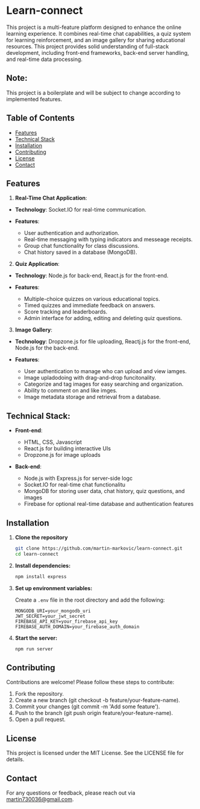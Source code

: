 # Learn-connect
This project is a multi-feature platform designed to enhance the online learning experience. It combines real-time chat capabilities, a quiz system for learning reinforcement, and an image gallery for sharing educational resources. 
This project provides solid understanding of full-stack development, including front-end frameworks, back-end server handling, and real-time data processing.

## Note:
This project is a boilerplate and will be subject to change according to implemented features.

## Table of Contents
- [Features](#features)
- [Technical Stack](#technical-stack)
- [Installation](#installation)
- [Contributing](#contributing)
- [License](#license)
- [Contact](#contact)

## Features

1. **Real-Time Chat Application**:

  - **Technology**: Socket.IO for real-time communication.

  - **Features**:

    - User authentication and authorization.
    - Real-time messaging with typing indicators and messeage receipts.
    - Group chat functionality for class discussions.
    - Chat history saved in a database (MongoDB).
 
2. **Quiz Application**:

  - **Technology**: Node.js for back-end, React.js for the front-end.
     
  - **Features**:
    - Multiple-choice quizzes on various educational topics.
    - Timed quizzes and immediate feedback on answers.
    - Score tracking and leaderboards.
    - Admin interface for adding, editing and deleting quiz questions.
  
3. **Image Gallery**:

  - **Technology**: Dropzone.js for file uploading, Reactj.js for the front-end, Node.js for the back-end.

  - **Features**:

    - User authentication to manage who can upload and view iamges.
    - Image upladodoing with drag-and-drop funcitonality.
    - Categorize and tag images for easy searching and organization.
    - Ability to comment on and like imges.
    - Image metadata storage and retrieval from a database.

## **Technical Stack**:

  - **Front-end**:
    
    - HTML, CSS, Javascript
    - React.js for building interactive UIs
    - Dropzone.js for image uploads

  - **Back-end**:

    - Node.js with Express.js for server-side logc
    - Socket.IO for real-time chat functionalitu
    - MongoDB for storing user data, chat history, quiz questions, and images
    - Firebase for optional real-time database and authentication features

## Installation

1. **Clone the repository**
 
    ```sh
    git clone https://github.com/martin-markovic/learn-connect.git
    cd learn-connect
    ```

2. **Install dependencies:**
 
    ```sh
    npm install express 
    ```

5. **Set up environment variables:**

    Create a `.env` file in the root directory and add the following:
   
      ```env
      MONGODB_URI=your_mongodb_uri
      JWT_SECRET=your_jwt_secret
      FIREBASE_API_KEY=your_firebase_api_key
      FIREBASE_AUTH_DOMAIN=your_firebase_auth_domain
      ```

7. **Start the server:**

      ```sh
      npm run server
      ```

## Contributing

Contributions are welcome! Please follow these steps to contribute:

  1. Fork the repository.
  2. Create a new branch (git checkout -b feature/your-feature-name).
  3. Commit your changes (git commit -m 'Add some feature').
  4. Push to the branch (git push origin feature/your-feature-name).
  5. Open a pull request.

## License
This project is licensed under the MIT License. See the LICENSE file for details.

## Contact
For any questions or feedback, please reach out via martin730036@gmail.com.
